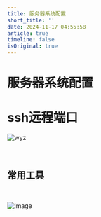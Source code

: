 ```yaml
---
title: 服务器系统配置
short_title: ''
date: 2024-11-17 04:55:58
article: true
timeline: false
isOriginal: true
---
```



<!-- more -->


# 服务器系统配置

# ssh远程端口

​![wyz](assets/wyz-20241117152636-nvyntvz.jpg)​

‍

## 常用工具

‍

​![image](assets/image-20241117152415-rooi8z4.png)​

‍

‍

‍

‍

‍
